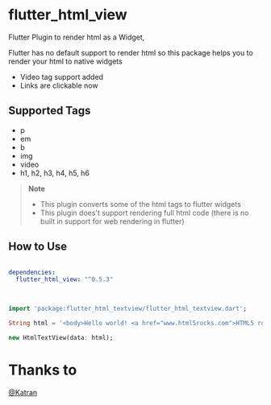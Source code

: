 # flutter_html_view

Flutter Plugin to render html as a Widget,

Flutter has no default support to render html so this package helps you to render your html to native widgets

* Video tag support added
* Links are clickable now

## Supported Tags

* p
* em
* b
* img
* video
* h1, h2, h3, h4, h5, h6

> **Note**
> * This plugin converts some of the html tags to flutter widgets
> * This plugin does't support rendering full html code (there is no built in support for web rendering in flutter)


## How to Use

```yaml

dependencies:
  flutter_html_view: "^0.5.3"
  
```

```dart

import 'package:flutter_html_textview/flutter_html_textview.dart';

String html = '<body>Hello world! <a href="www.html5rocks.com">HTML5 rocks!';

new HtmlTextView(data: html);

```

# Thanks to

[@Katran](https://github.com/Katarn)

